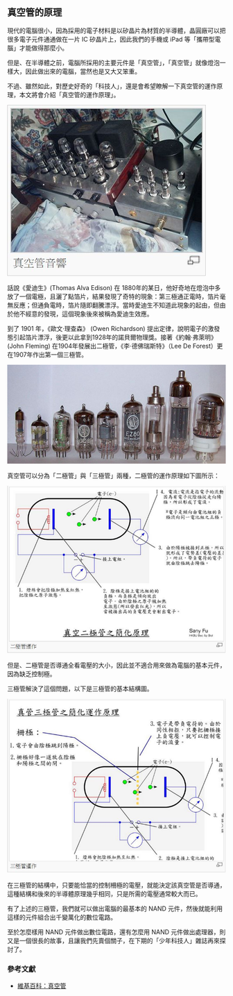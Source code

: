 ## 真空管的原理

現代的電腦很小，因為採用的電子材料是以矽晶片為材質的半導體，晶圓廠可以把很多電子元件通通做在一片 IC 矽晶片上，因此我們的手機或 iPad 等「攜帶型電腦」才能做得那麼小。

但是、在半導體之前，電腦所採用的主要元件是「真空管」，「真空管」就像燈泡一樣大，因此做出來的電腦，當然也是又大又笨重。

不過、雖然如此，對歷史好奇的「科技人」，還是會希望瞭解一下真空管的運作原理，本文將會介紹「真空管的運作原理」。

![](../img/VacuumTubeMediaPlayer.jpg)

話說《愛迪生》(Thomas Alva Edison) 在 1880年的某日，他好奇地在燈泡中多放了一個電極，且灑了點箔片，結果發現了奇特的現象：第三極通正電時，箔片毫無反應；但通負電時，箔片隨即翻騰漂浮。當時愛迪生不知道此現象的起由，但由於他不經意的發現，這個現象後來被稱為愛迪生效應。

到了 1901 年，《歐文·理查森》 (Owen Richardson) 提出定律，說明電子的激發態引起箔片漂浮，後更以此拿到1928年的諾貝爾物理獎。接著《約翰·弗萊明》 (John Fleming) 在1904年發展出二極管，《李·德佛瑞斯特》（Lee De Forest）更在1907年作出第一個三極管。

![](../img/VacuumTube.jpg)

真空管可以分為「二極管」與「三極管」兩種，二極管的運作原理如下圖所示：

![](../img/VacuumTube2pole.jpg)

但是、二極管是否導通全看電壓的大小，因此並不適合用來做為電腦的基本元件，因為缺乏控制極。

三極管解決了這個問題，以下是三極管的基本結構圖。

![](../img/VacuumTube3pole.jpg)

在三極管的結構中，只要能恰當的控制柵極的電壓，就能決定該真空管是否導通，這種結構和後來的半導體原理幾乎相同，只是所需的電壓通常較大而已。

有了上述的三極管，我們就可以做出電腦的最基本的 NAND 元件，然後就能利用這樣的元件組合出千變萬化的數位電路。

至於怎麼樣用 NAND 元件做出數位電路，還有怎麼用 NAND 元件做出處理器，則又是一個很長的故事，且讓我們先賣個關子，在下期的「少年科技人」雜誌再來探討了。

### 參考文獻
* [維基百科：真空管](http://zh.wikipedia.org/wiki/%E7%9C%9F%E7%A9%BA%E7%AE%A1)


